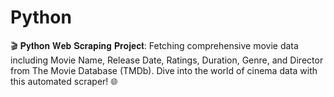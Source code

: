 # Python
 🎬 𝐏𝐲𝐭𝐡𝐨𝐧 𝐖𝐞𝐛 𝐒𝐜𝐫𝐚𝐩𝐢𝐧𝐠 𝐏𝐫𝐨𝐣𝐞𝐜𝐭: Fetching comprehensive movie data including Movie Name, Release Date, Ratings, Duration, Genre, and Director from The Movie Database (TMDb). Dive into the world of cinema data with this automated scraper! 🌐
